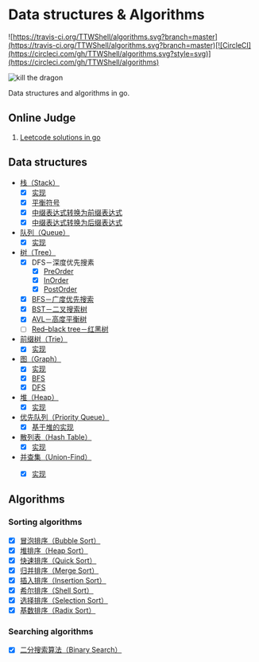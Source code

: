 # Data structures & Algorithms

![https://travis-ci.org/TTWShell/algorithms.svg?branch=master](https://travis-ci.org/TTWShell/algorithms.svg?branch=master)[![CircleCI](https://circleci.com/gh/TTWShell/algorithms.svg?style=svg)](https://circleci.com/gh/TTWShell/algorithms)

![kill the dragon](http://img08.deviantart.net/98ef/i/2012/197/8/a/kill_the_dragon_by_ragnz-d57gxnl.jpg)

Data structures and algorithms in go.

## Online Judge

1. [Leetcode solutions in go](leetcode)


## Data structures

* [栈（Stack）](stack)
    - [x] [实现](stack/stack.go)
    - [x] [平衡符号](stack/balanceSymbol.go)
    - [x] [中缀表达式转换为前缀表达式](stack/notation.go)
    - [x] [中缀表达式转换为后缀表达式](stack/notation.go)
* [队列（Queue）](queue)
    - [x] [实现](queue/queue.go)
* [树（Tree）](tree)
    - [x] DFS－深度优先搜素
        - [x] [PreOrder](tree/preorder.go)
        - [x] [InOrder](tree/inorder.go)
        - [x] [PostOrder](tree/postorder.go)
    - [x] [BFS－广度优先搜索](tree/tree.go)
    - [x] [BST－二叉搜索树](tree/bst.go)
    - [x] [AVL－高度平衡树](tree/avl.go)
    - [ ] [Red–black tree－红黑树](tree/rbt.go)
* [前缀树（Trie）](trie)
    - [x] [实现](trie/trie.go)
* [图（Graph）](graph)
    - [x] [实现](graph/graph.go)
    - [x] [BFS](graph/bfs.go)
    - [x] [DFS](graph/dfs.go)
* [堆（Heap）](heap)
    - [x] [实现](heap/heap.go)
* [优先队列（Priority Queue）](priority-queue)
    - [x] [基于堆的实现](priority-queue/pq.go)
* [散列表（Hash Table）](hash-table)
    - [x] [实现](hash-table/hashtable.go)
* [并查集（Union-Find）](union-find)
    - [x] [实现](union-find/uf.go)


## Algorithms

### Sorting algorithms

- [x] [冒泡排序（Bubble Sort）](sorting/bubble)
- [x] [堆排序（Heap Sort）](sorting/heap)
- [x] [快速排序（Quick Sort）](sorting/quick)
- [x] [归并排序（Merge Sort）](sorting/merge)
- [x] [插入排序（Insertion Sort）](sorting/insertion)
- [x] [希尔排序（Shell Sort）](sorting/shell)
- [x] [选择排序（Selection Sort）](sorting/selection)
- [x] [基数排序（Radix Sort）](sorting/radix)

### Searching algorithms

- [x] [二分搜索算法（Binary Search）](search/binary-search)
